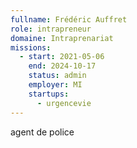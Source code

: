 ```yaml
---
fullname: Frédéric Auffret
role: intrapreneur
domaine: Intraprenariat
missions:
  - start: 2021-05-06
    end: 2024-10-17
    status: admin
    employer: MI
    startups:
      - urgencevie
---
```

agent de police